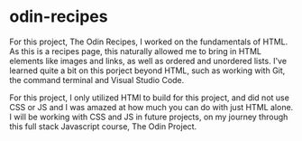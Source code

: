 # odin-recipes

For this project, The Odin Recipes, I worked on the fundamentals of HTML. As this is a recipes page, this naturally allowed me to bring in HTML elements like images and links, as well as ordered and unordered lists. I've learned quite a bit on this porject beyond HTML, such as working with Git, the command terminal and Visual Studio Code. 

For this project, I only utilized HTMl to build for this project, and did not use CSS or JS and I was amazed at how much you can do with just HTML alone. I will be working with CSS and JS in future projects, on my journey through this full stack Javascript course, The Odin Project. 